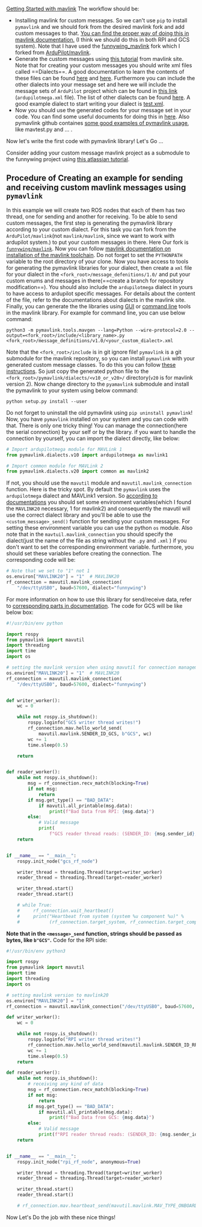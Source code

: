 [Getting Started with mavlink](https://mavlink.io/en/getting_started/)
The workflow should be:
- Installing mavlink for custom messages. So we can't use `pip` to install `pymavlink` and we should fork from the desired mavlink fork and add custom messages to that. [You can find the proper way of doing this in mavlink documentation.](https://mavlink.io/en/mavgen_python/#generate-a-custom-mavlink-dialect) (I think we should do this in both RPI and GCS system). Note that I have used the [funnywing_mavlink](https://github.com/amirrezasadeqi/funnywing_mavlink) fork which I forked from [ArduPilot/mavlink](https://github.com/ArduPilot/mavlink).
- Generate the custom messages using [this tutorial](https://mavlink.io/en/getting_started/generate_libraries.html) from mavlink site. Note that for creating your custom messages you should write xml files called ==Dialects==. A good documentation to learn the contents of these files can be found [here](https://mavlink.io/en/guide/define_xml_element.html) and [here](https://mavlink.io/en/guide/xml_schema.html). Furthermore you can include the other dialects into your message set and here we will include the message sets of `ArduPilot` project which can be found in [this link](https://mavlink.io/en/messages/ardupilotmega.html) (`ardupilotmega.xml` file). The list of other dialects can be found [here](https://mavlink.io/en/messages/#dialects). A good example dialect to start writing your dialect is [test.xml](https://github.com/ArduPilot/mavlink/blob/master/message_definitions/v1.0/test.xml).
- Now you should use the generated codes for your message set in your code. You can find some useful documents for doing this in [here](https://mavlink.io/en/mavgen_python/#using-the-python-mavlink-libraries). Also pymavlink github containes [some good examples of pymavlink usage](https://github.com/ArduPilot/pymavlink/tree/master/examples), like mavtest.py and ... .

Now let's write the first code with pymavlink library! Let's Go ...

Consider adding your custom message mavlink project as a submodule to the funnywing project using [this atlassian tutorial](https://www.atlassian.com/git/tutorials/git-submodule).

## Procedure of Creating an example for sending and receiving custom mavlink messages using `pymavlink`
In this example we will create two ROS nodes that each of them has two thread, one for sending and another for receiving. To be able to send custom messages, the first step is generating the pymavlink library according to your custom dialect. For this task you can fork from the `ArduPilot/mavlink`(not `mavlink/mavlink`, since we want to work with ardupilot system.) to put your custom messages in there. Here Our fork is [`funnywing/mavlink`](https://github.com/amirrezasadeqi/funnywing_mavlink). Now you can follow [mavlink documentation on installation of the mavlink toolchain](https://mavlink.io/en/getting_started/installation.html#installation). Do not forget to set the `PYTHONPATH` variable to the root directory of your clone.
Now you have access to tools for generating the pymavlink libraries for your dialect, then create a `xml` file for your dialect in the `<fork_root>/message_defenitions/1.0/` and put your custom enums and messages in there(==create a branch for repository modification==). You should also include the `ardupilotmega` dialect in yours to have access to ardupilot specific messages. For details about the content of the file, refer to the documentations about dialects in the mavlink site. Finally, you can generate the the libraries using [GUI](https://mavlink.io/en/getting_started/generate_libraries.html#mavgenerate) or [command line](https://mavlink.io/en/getting_started/generate_libraries.html#mavgen) tools in the mavlink library. For example for command line, you can use below command:
```shell
python3 -m pymavlink.tools.mavgen --lang=Python --wire-protocol=2.0 --output=<fork_root>/include/<library_name>.py <fork_root>/message_definitions/v1.0/<your_custom_dialect>.xml
```

Note that the `<fork_root>/include` is in git ignore file!
`pymavlink` is a git submodule for the mavlink repository, so you can install `pymavlink` with your generated custom message classes. To do this you can follow [these instructions](https://mavlink.io/en/mavgen_python/#generate-a-custom-mavlink-dialect). So just copy the generated python file to the `<fork_root>/pymavlink/dialects/<v10_or_v20>/` directory(`v20` is for mavlink version 2). Now change directory to the `pyamavlink` submodule and install the pymavlink to your system using below command:
```shell
python setup.py install --user
```
Do not forget to uninstall the old pymavlink using `pip uninstall pymavlink`!
Now, you have `pymavlink` installed on your system and you can code with that. There is only one tricky thing! You can manage the connection(here the serial connection) by your self or by the library. if you want to handle the connection by yourself, you can import the dialect directly, like below:
```python
# Import ardupilotmega module for MAVLink 1
from pymavlink.dialects.v10 import ardupilotmega as mavlink1

# Import common module for MAVLink 2
from pymavlink.dialects.v20 import common as mavlink2
```
If not, you should use the `mavutil` module and `mavutil.mavlink_connection` function. Here is the tricky spot. By default the `pymavlink` uses the `ardupilotmega` dialect and MAVLink1 version. So [according to documentations](https://mavlink.io/en/mavgen_python/#dialect_file) you should set some environment variables(which I found the `MAVLINK20` necessary, 1 for mavlink2) and consequently the mavutil will use the correct dialect library and you'll be able to use the `<custom_message>_send()` function for sending your custom messages. For setting these environment variable you can use the python `os` module. Also note that in the `mavtuil.mavlink_connection` you should specify the dialect(just the name of the file as string without the `.py` and `.xml` ) if you don't want to set the corresponding environment variable. furthermore, you should set these variables before creating the connection. The corresponding code will be:
```python
# Note that we set to "1" not 1
os.environ["MAVLINK20"] = "1"  # MAVLINK20
rf_connection = mavutil.mavlink_connection(
    "/dev/ttyUSB0", baud=57600, dialect="funnywing")
```
For more information on how to use this library for send/receive data, refer to [corresponding parts in documentation](https://mavlink.io/en/mavgen_python/).
The code for GCS will be like below box:
```python
#!/usr/bin/env python

import rospy
from pymavlink import mavutil
import threading
import time
import os

# setting the mavlink version when using mavutil for connection management
os.environ["MAVLINK20"] = "1"  # MAVLINK20
rf_connection = mavutil.mavlink_connection(
    "/dev/ttyUSB0", baud=57600, dialect="funnywing")


def writer_worker():
    wc = 0

    while not rospy.is_shutdown():
        rospy.loginfo("GCS writer thread writes!")
        rf_connection.mav.hello_world_send(
            mavutil.mavlink.SENDER_ID_GCS, b"GCS", wc)
        wc += 1
        time.sleep(0.5)

    return


def reader_worker():
    while not rospy.is_shutdown():
        msg = rf_connection.recv_match(blocking=True)
        if not msg:
            return
        if msg.get_type() == "BAD_DATA":
            if mavutil.all_printable(msg.data):
                print(f"Bad Data from RPI: {msg.data}")
        else:
            # Valid message
            print(
                f"GCS reader thread reads: (SENDER_ID: {msg.sender_id}, SENDER_NAME: {msg.sender_name}, SEQUENCE: {msg.sequence})")
    return


if __name__ == "__main__":
    rospy.init_node("gcs_rf_node")

    writer_thread = threading.Thread(target=writer_worker)
    reader_thread = threading.Thread(target=reader_worker)

    writer_thread.start()
    reader_thread.start()

    # while True:
    #     rf_connection.wait_heartbeat()
    #     print("Heartbeat from system (system %u component %u)" %
    #           (rf_connection.target_system, rf_connection.target_component))

```
__Note that in the `<message>_send` function, strings should be passed as bytes, like `b"GCS"`.__
Code for the RPI side:
```python
#!/usr/bin/env python3

import rospy
from pymavlink import mavutil
import time
import threading
import os

# setting mavlink version to mavlink20
os.environ["MAVLINK20"] = "1"
rf_connection = mavutil.mavlink_connection("/dev/ttyUSB0", baud=57600, dialect="funnywing")

def writer_worker():
    wc = 0

    while not rospy.is_shutdown():
        rospy.loginfo("RPI writer thread writes!")
        rf_connection.mav.hello_world_send(mavutil.mavlink.SENDER_ID_RPI, b"RPI", wc)
        wc += 1
        time.sleep(0.5)
    return

def reader_worker():
    while not rospy.is_shutdown():
        # receiving any kind of data
        msg = rf_connection.recv_match(blocking=True)
        if not msg:
            return
        if msg.get_type() == "BAD_DATA":
            if mavutil.all_printable(msg.data):
                print(f"Bad Data from GCS: {msg.data}")
        else:
            # Valid message
            print(f"RPI reader thread reads: (SENDER_ID: {msg.sender_id}, SENDER_NAME: {msg.sender_name}, SEQUENCE: {msg.sequence})")
    return


if __name__ == "__main__":
    rospy.init_node("rpi_rf_node", anonymous=True)

    writer_thread = threading.Thread(target=writer_worker)
    reader_thread = threading.Thread(target=reader_worker)

    writer_thread.start()
    reader_thread.start()

    # rf_connection.mav.heartbeat_send(mavutil.mavlink.MAV_TYPE_ONBOARD_CONTROLLER, mavutil.mavlink.MAV_AUTOPILOT_INVALID, 0, 0, 0)

```

Now Let's Do the job with these nice things!



